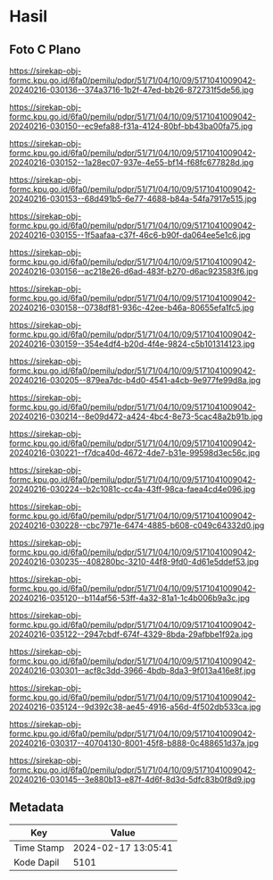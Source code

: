 # Hasil

## Foto C Plano

https://sirekap-obj-formc.kpu.go.id/6fa0/pemilu/pdpr/51/71/04/10/09/5171041009042-20240216-030136--374a3716-1b2f-47ed-bb26-872731f5de56.jpg

https://sirekap-obj-formc.kpu.go.id/6fa0/pemilu/pdpr/51/71/04/10/09/5171041009042-20240216-030150--ec9efa88-f31a-4124-80bf-bb43ba00fa75.jpg

https://sirekap-obj-formc.kpu.go.id/6fa0/pemilu/pdpr/51/71/04/10/09/5171041009042-20240216-030152--1a28ec07-937e-4e55-bf14-f68fc677828d.jpg

https://sirekap-obj-formc.kpu.go.id/6fa0/pemilu/pdpr/51/71/04/10/09/5171041009042-20240216-030153--68d491b5-6e77-4688-b84a-54fa7917e515.jpg

https://sirekap-obj-formc.kpu.go.id/6fa0/pemilu/pdpr/51/71/04/10/09/5171041009042-20240216-030155--1f5aafaa-c37f-46c6-b90f-da064ee5e1c6.jpg

https://sirekap-obj-formc.kpu.go.id/6fa0/pemilu/pdpr/51/71/04/10/09/5171041009042-20240216-030156--ac218e26-d6ad-483f-b270-d6ac923583f6.jpg

https://sirekap-obj-formc.kpu.go.id/6fa0/pemilu/pdpr/51/71/04/10/09/5171041009042-20240216-030158--0738df81-936c-42ee-b46a-80655efa1fc5.jpg

https://sirekap-obj-formc.kpu.go.id/6fa0/pemilu/pdpr/51/71/04/10/09/5171041009042-20240216-030159--354e4df4-b20d-4f4e-9824-c5b101314123.jpg

https://sirekap-obj-formc.kpu.go.id/6fa0/pemilu/pdpr/51/71/04/10/09/5171041009042-20240216-030205--879ea7dc-b4d0-4541-a4cb-9e977fe99d8a.jpg

https://sirekap-obj-formc.kpu.go.id/6fa0/pemilu/pdpr/51/71/04/10/09/5171041009042-20240216-030214--8e09d472-a424-4bc4-8e73-5cac48a2b91b.jpg

https://sirekap-obj-formc.kpu.go.id/6fa0/pemilu/pdpr/51/71/04/10/09/5171041009042-20240216-030221--f7dca40d-4672-4de7-b31e-99598d3ec56c.jpg

https://sirekap-obj-formc.kpu.go.id/6fa0/pemilu/pdpr/51/71/04/10/09/5171041009042-20240216-030224--b2c1081c-cc4a-43ff-98ca-faea4cd4e096.jpg

https://sirekap-obj-formc.kpu.go.id/6fa0/pemilu/pdpr/51/71/04/10/09/5171041009042-20240216-030228--cbc7971e-6474-4885-b608-c049c64332d0.jpg

https://sirekap-obj-formc.kpu.go.id/6fa0/pemilu/pdpr/51/71/04/10/09/5171041009042-20240216-030235--408280bc-3210-44f8-9fd0-4d61e5ddef53.jpg

https://sirekap-obj-formc.kpu.go.id/6fa0/pemilu/pdpr/51/71/04/10/09/5171041009042-20240216-035120--b114af56-53ff-4a32-81a1-1c4b006b9a3c.jpg

https://sirekap-obj-formc.kpu.go.id/6fa0/pemilu/pdpr/51/71/04/10/09/5171041009042-20240216-035122--2947cbdf-674f-4329-8bda-29afbbe1f92a.jpg

https://sirekap-obj-formc.kpu.go.id/6fa0/pemilu/pdpr/51/71/04/10/09/5171041009042-20240216-030301--acf8c3dd-3966-4bdb-8da3-9f013a416e8f.jpg

https://sirekap-obj-formc.kpu.go.id/6fa0/pemilu/pdpr/51/71/04/10/09/5171041009042-20240216-035124--9d392c38-ae45-4916-a56d-4f502db533ca.jpg

https://sirekap-obj-formc.kpu.go.id/6fa0/pemilu/pdpr/51/71/04/10/09/5171041009042-20240216-030317--40704130-8001-45f8-b888-0c488651d37a.jpg

https://sirekap-obj-formc.kpu.go.id/6fa0/pemilu/pdpr/51/71/04/10/09/5171041009042-20240216-030145--3e880b13-e87f-4d6f-8d3d-5dfc83b0f8d9.jpg


## Metadata

| Key        | Value               |
| ---------- | ------------------- |
| Time Stamp | 2024-02-17 13:05:41 |
| Kode Dapil | 5101                |



